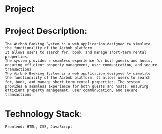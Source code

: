 # Project
 
# Project Description:
    The Airbnb Booking System is a web application designed to simulate the functionality of the Airbnb platform. 
    It allows users to search for, book, and manage short-term rental properties. 
    The system provides a seamless experience for both guests and hosts, ensuring efficient property management, user communication, and secure transactions.
    The Airbnb Booking System is a web application designed to simulate the functionality of the Airbnb platform. It allows users to search for, book, and manage short-term rental properties. The system provides a seamless experience for both guests and hosts, ensuring efficient property management, user communication, and secure transactions.

# Technology Stack:
    Frontend: HTML, CSS, JavaScript